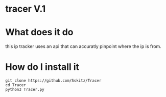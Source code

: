 # tracer V.1



# What does it do 
this ip tracker uses an api that can accuratly pinpoint where the ip is from.


# How do I install it 
```
git clone https://github.com/Sskitz/Tracer
cd Tracer
python3 Tracer.py
```


